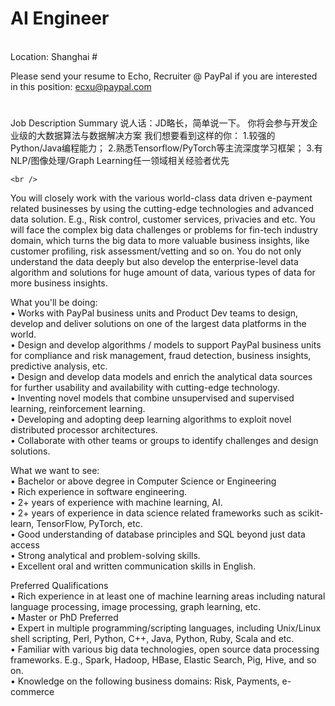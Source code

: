 AI Engineer
=
   <br />
Location: Shanghai
#

Please send your resume to Echo, Recruiter @ PayPal if you are interested in this position: ecxu@paypal.com
#

Job Description Summary
说人话：JD略长，简单说一下。
你将会参与开发企业级的大数据算法与数据解决方案
我们想要看到这样的你：
1.较强的Python/Java编程能力；
2.熟悉Tensorflow/PyTorch等主流深度学习框架；
3.有NLP/图像处理/Graph Learning任一领域相关经验者优先

    <br />
You will closely work with the various world-class data driven e-payment related businesses by using the cutting-edge technologies and advanced data solution. E.g., Risk control, customer services, privacies and etc.  You will face the complex big data challenges or problems for fin-tech industry domain, which turns the big data to more valuable business insights, like customer profiling, risk assessment/vetting and so on. You do not only understand the data deeply but also develop the enterprise-level data algorithm and solutions for huge amount of data, various types of data for more business insights.

What you'll be doing:
    <br />
• Works with PayPal business units and Product Dev teams to design, develop and deliver solutions on one of the largest data platforms in the world.
    <br />
• Design and develop algorithms / models to support PayPal business units for compliance and risk management, fraud detection, business insights, predictive analysis, etc.
    <br />
• Design and develop data models and enrich the analytical data sources for further usability and availability with cutting-edge technology.
    <br />
• Inventing novel models that combine unsupervised and supervised learning, reinforcement learning.
    <br />
• Developing and adopting deep learning algorithms to exploit novel distributed processor architectures.
    <br />
• Collaborate with other teams or groups to identify challenges and design solutions.

   
 What we want to see:
    <br />
• Bachelor or above degree in Computer Science or Engineering
    <br />
• Rich experience in software engineering.
    <br />
• 2+ years of experience with machine learning, AI.
    <br />
• 2+ years of experience in data science related frameworks such as scikit-learn, TensorFlow, PyTorch, etc.
    <br />
• Good understanding of database principles and SQL beyond just data access
    <br />
• Strong analytical and problem-solving skills.
    <br />
• Excellent oral and written communication skills in English.
    <br />

Preferred Qualifications
    <br />
• Rich experience in at least one of machine learning areas including natural language processing, image processing, graph learning, etc.
    <br />
• Master or PhD Preferred 
    <br />
• Expert in multiple programming/scripting languages, including Unix/Linux shell scripting, Perl, Python, C++, Java, Python, Ruby, Scala and etc.
    <br />
• Familiar with various big data technologies, open source data processing frameworks. E.g., Spark, Hadoop, HBase, Elastic Search, Pig, Hive, and so on.
    <br />
• Knowledge on the following business domains: Risk, Payments, e-commerce
